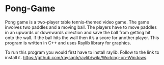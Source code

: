 # Pong-Game

Pong game is a two-player table tennis-themed video game. The game involves two paddles and a moving ball. The players have to move paddles in an upwards or downwards direction and save the ball from getting hit onto the wall. If the ball hits the wall then it’s a score for another player. This program is written in C++ and uses Raylib library for graphics.


To run this program you would first have to install raylib. Follow to the link to install it. 
https://github.com/raysan5/raylib/wiki/Working-on-Windows
